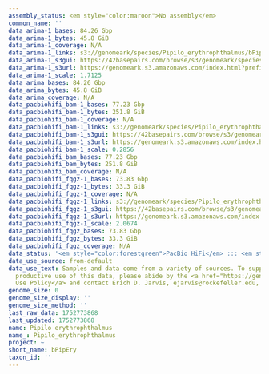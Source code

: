 ```yaml
---
assembly_status: <em style="color:maroon">No assembly</em>
common_name: ''
data_arima-1_bases: 84.26 Gbp
data_arima-1_bytes: 45.8 GiB
data_arima-1_coverage: N/A
data_arima-1_links: s3://genomeark/species/Pipilo_erythrophthalmus/bPipEry1/genomic_data/arima/<br>
data_arima-1_s3gui: https://42basepairs.com/browse/s3/genomeark/species/Pipilo_erythrophthalmus/bPipEry1/genomic_data/arima/
data_arima-1_s3url: https://genomeark.s3.amazonaws.com/index.html?prefix=species/Pipilo_erythrophthalmus/bPipEry1/genomic_data/arima/
data_arima-1_scale: 1.7125
data_arima_bases: 84.26 Gbp
data_arima_bytes: 45.8 GiB
data_arima_coverage: N/A
data_pacbiohifi_bam-1_bases: 77.23 Gbp
data_pacbiohifi_bam-1_bytes: 251.8 GiB
data_pacbiohifi_bam-1_coverage: N/A
data_pacbiohifi_bam-1_links: s3://genomeark/species/Pipilo_erythrophthalmus/bPipEry1/genomic_data/pacbio_hifi/<br>
data_pacbiohifi_bam-1_s3gui: https://42basepairs.com/browse/s3/genomeark/species/Pipilo_erythrophthalmus/bPipEry1/genomic_data/pacbio_hifi/
data_pacbiohifi_bam-1_s3url: https://genomeark.s3.amazonaws.com/index.html?prefix=species/Pipilo_erythrophthalmus/bPipEry1/genomic_data/pacbio_hifi/
data_pacbiohifi_bam-1_scale: 0.2856
data_pacbiohifi_bam_bases: 77.23 Gbp
data_pacbiohifi_bam_bytes: 251.8 GiB
data_pacbiohifi_bam_coverage: N/A
data_pacbiohifi_fqgz-1_bases: 73.83 Gbp
data_pacbiohifi_fqgz-1_bytes: 33.3 GiB
data_pacbiohifi_fqgz-1_coverage: N/A
data_pacbiohifi_fqgz-1_links: s3://genomeark/species/Pipilo_erythrophthalmus/bPipEry1/genomic_data/pacbio_hifi/<br>
data_pacbiohifi_fqgz-1_s3gui: https://42basepairs.com/browse/s3/genomeark/species/Pipilo_erythrophthalmus/bPipEry1/genomic_data/pacbio_hifi/
data_pacbiohifi_fqgz-1_s3url: https://genomeark.s3.amazonaws.com/index.html?prefix=species/Pipilo_erythrophthalmus/bPipEry1/genomic_data/pacbio_hifi/
data_pacbiohifi_fqgz-1_scale: 2.0674
data_pacbiohifi_fqgz_bases: 73.83 Gbp
data_pacbiohifi_fqgz_bytes: 33.3 GiB
data_pacbiohifi_fqgz_coverage: N/A
data_status: '<em style="color:forestgreen">PacBio HiFi</em> ::: <em style="color:forestgreen">Arima</em>'
data_use_source: from-default
data_use_text: Samples and data come from a variety of sources. To support fair and
  productive use of this data, please abide by the <a href="https://genome10k.soe.ucsc.edu/data-use-policies/">Data
  Use Policy</a> and contact Erich D. Jarvis, ejarvis@rockefeller.edu, with any questions.
genome_size: 0
genome_size_display: ''
genome_size_method: ''
last_raw_data: 1752773868
last_updated: 1752773868
name: Pipilo erythrophthalmus
name_: Pipilo_erythrophthalmus
project: ~
short_name: bPipEry
taxon_id: ''
---
```

